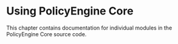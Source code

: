 # Using PolicyEngine Core

This chapter contains documentation for individual modules in the PolicyEngine Core source code.
